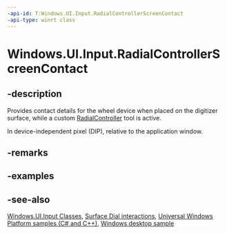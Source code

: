 ```yaml
---
-api-id: T:Windows.UI.Input.RadialControllerScreenContact
-api-type: winrt class
---
```


<!-- Class syntax.
public class RadialControllerScreenContact : Windows.UI.Input.IRadialControllerScreenContact
-->

# Windows.UI.Input.RadialControllerScreenContact

## -description
Provides contact details for the wheel device when placed on the digitizer surface, while a custom [RadialController](radialcontroller.md) tool is active.

In device-independent pixel (DIP), relative to the application window.

## -remarks

## -examples

## -see-also
[Windows.UI.Input Classes](windows_ui_input_classes.md), [Surface Dial interactions](/windows/uwp/input-and-devices/windows-wheel-interactions), [Universal Windows Platform samples (C# and C++)](https://go.microsoft.com/fwlink/?linkid=832713), [Windows desktop sample](https://aka.ms/radialcontrollerclassicsample)